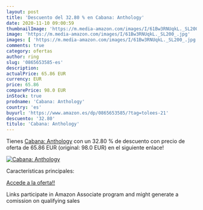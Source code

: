 ```yaml
---
layout: post
title: 'Descuento del 32.80 % en Cabana: Anthology'
date: 2020-11-10 09:00:59
thumbnailImage: 'https://m.media-amazon.com/images/I/61Bw3RNUqkL._SL200_.jpg'
image: 'https://m.media-amazon.com/images/I/61Bw3RNUqkL._SL200_.jpg'
images: [ 'https://m.media-amazon.com/images/I/61Bw3RNUqkL._SL200_.jpg' ]
comments: true
category: ofertas
author: ring
slug: '0865653585-es'
description:
actualPrice: 65.86 EUR
currency: EUR
price: 65.86
comparePrice: 98.0 EUR
inStock: true
prodname: 'Cabana: Anthology'
country: 'es'
buyurl: 'https://www.amazon.es/dp/0865653585/?tag=tolees-21'
descuento: '32.80'
titulo: 'Cabana: Anthology'
---
```


Tienes [Cabana: Anthology](https://www.amazon.es/dp/0865653585/?tag=tolees-21) con un 32.80 % de descuento con precio de oferta de 65.86 EUR (original: 98.0 EUR) en el siguiente enlace!

[![Cabana: Anthology](https://m.media-amazon.com/images/I/61Bw3RNUqkL._SL200_.jpg)](https://www.amazon.es/dp/0865653585/?tag=tolees-21)

Características principales:


[Accede a la oferta!!](https://www.amazon.es/dp/0865653585/?tag=tolees-21)

Links participate in Amazon Associate program and might generate a comission on qualifying sales


